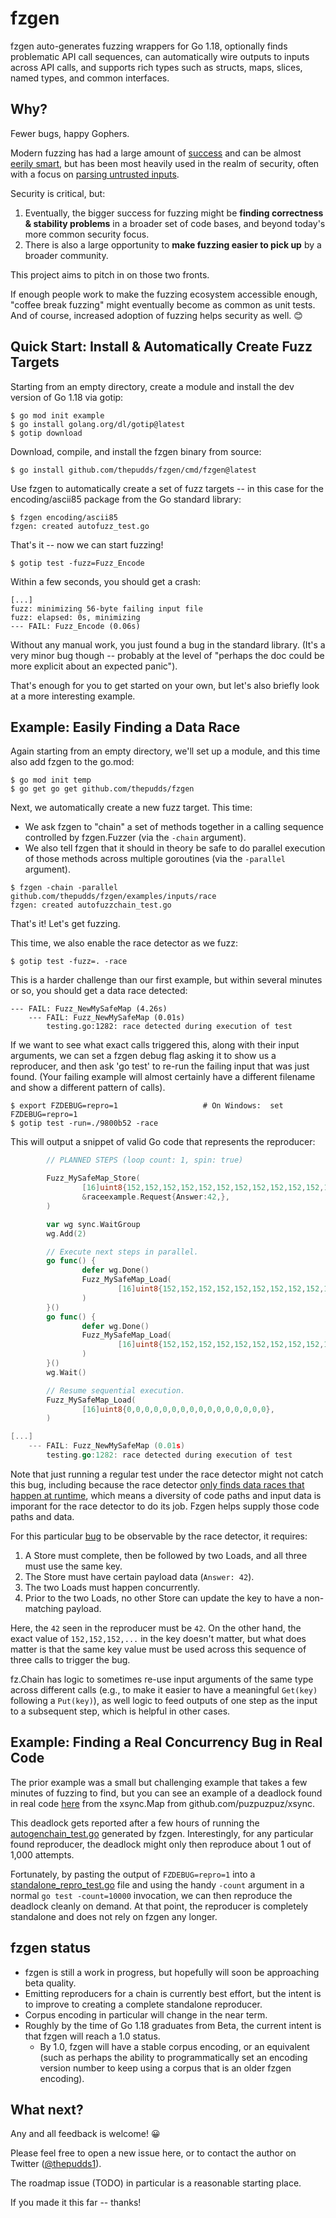 # fzgen

fzgen auto-generates fuzzing wrappers for Go 1.18, optionally finds problematic API call sequences, can automatically wire outputs to inputs across API calls, and supports rich types such as structs, maps, slices, named types, and common interfaces.

## Why?

Fewer bugs, happy Gophers.

Modern fuzzing has had a large amount of [success](https://events.linuxfoundation.org/wp-content/uploads/2017/11/Syzbot-and-the-Tale-of-Thousand-Kernel-Bugs-Dmitry-Vyukov-Google.pdf) and can be almost [eerily smart](https://lcamtuf.blogspot.com/2014/11/pulling-jpegs-out-of-thin-air.html), but has been most heavily used in the realm of security, often with a focus on [parsing untrusted inputs](https://google.github.io/oss-fuzz/faq/#what-kind-of-projects-are-you-accepting).

Security is critical, but:

 1. Eventually, the bigger success for fuzzing might be **finding correctness & stability problems** in a broader set of code bases, and beyond today's more common security focus.
 2. There is also a large opportunity to **make fuzzing easier to pick up** by a broader community.

This project aims to pitch in on those two fronts.

If enough people work to make the fuzzing ecosystem accessible enough, "coffee break fuzzing" might eventually become as common as unit tests. And of course, increased adoption of fuzzing helps security as well. :blush:

## Quick Start: Install & Automatically Create Fuzz Targets

Starting from an empty directory, create a module and install the dev version of Go 1.18 via gotip:
```
$ go mod init example
$ go install golang.org/dl/gotip@latest
$ gotip download
```

Download, compile, and install the fzgen binary from source:
```
$ go install github.com/thepudds/fzgen/cmd/fzgen@latest
```

Use fzgen to automatically create a set of fuzz targets -- in this case for the encoding/ascii85 package from the Go standard library:
```
$ fzgen encoding/ascii85
fzgen: created autofuzz_test.go
```

That's it -- now we can start fuzzing!
```
$ gotip test -fuzz=Fuzz_Encode
```

Within a few seconds, you should get a crash:
```
[...]
fuzz: minimizing 56-byte failing input file
fuzz: elapsed: 0s, minimizing
--- FAIL: Fuzz_Encode (0.06s)
```

Without any manual work, you just found a bug in the standard library. (It's a very minor bug though -- probably at the level of "perhaps the doc could be more explicit about an expected panic").

That's enough for you to get started on your own, but let's also briefly look at a more interesting example.

## Example: Easily Finding a Data Race

Again starting from an empty directory, we'll set up a module, and this time also add fzgen to the go.mod:
```
$ go mod init temp
$ go get go get github.com/thepudds/fzgen
```

Next, we automatically create a new fuzz target. This time:
 * We ask fzgen to "chain" a set of methods together in a calling sequence controlled by fzgen.Fuzzer (via the `-chain` argument).
 * We also tell fzgen that it should in theory be safe to do parallel execution of those methods across multiple goroutines (via the `-parallel` argument).

```
$ fzgen -chain -parallel github.com/thepudds/fzgen/examples/inputs/race
fzgen: created autofuzzchain_test.go
```

That's it! Let's get fuzzing. 

This time, we also enable the race detector as we fuzz:
```
$ gotip test -fuzz=. -race
```

This is a harder challenge than our first example, but within several minutes or so, you should get a data race detected:
```
--- FAIL: Fuzz_NewMySafeMap (4.26s)
    --- FAIL: Fuzz_NewMySafeMap (0.01s)
        testing.go:1282: race detected during execution of test
```
 
If we want to see what exact calls triggered this, along with their input arguments, we can set a fzgen debug flag asking it to show us a reproducer, and then ask 'go test' to re-run the failing input that was just found. (Your failing example will almost certainly have a different filename and show a different pattern of calls).

```
$ export FZDEBUG=repro=1                   # On Windows:  set FZDEBUG=repro=1
$ gotip test -run=./9800b52 -race
```

This will output a snippet of valid Go code that represents the reproducer:
```go
        // PLANNED STEPS (loop count: 1, spin: true)

        Fuzz_MySafeMap_Store(
                [16]uint8{152,152,152,152,152,152,152,152,152,152,152,152,152,152,152,152},
                &raceexample.Request{Answer:42,},
        )

        var wg sync.WaitGroup
        wg.Add(2)

        // Execute next steps in parallel.
        go func() {
                defer wg.Done()
                Fuzz_MySafeMap_Load(
                        [16]uint8{152,152,152,152,152,152,152,152,152,152,152,152,152,152,152,152},
                )
        }()
        go func() {
                defer wg.Done()
                Fuzz_MySafeMap_Load(
                        [16]uint8{152,152,152,152,152,152,152,152,152,152,152,152,152,152,152,152},
                )
        }()
        wg.Wait()

        // Resume sequential execution.
        Fuzz_MySafeMap_Load(
                [16]uint8{0,0,0,0,0,0,0,0,0,0,0,0,0,0,0,0},
        )

[...]
    --- FAIL: Fuzz_NewMySafeMap (0.01s)
        testing.go:1282: race detected during execution of test
```

Note that just running a regular test under the race detector might not catch this bug, including because the race detector [only finds data races that happen at runtime](https://go.dev/blog/race-detector), which means a diversity of code paths and input data is imporant for the race detector to do its job. Fzgen helps supply those code paths and data.

For this particular [bug](https://github.com/thepudds/fzgen/blob/master/examples/inputs/race/race.go#L34-L36) to be observable by the race detector, it requires:

  1. A Store must complete, then be followed by two Loads, and all three must use the same key.
  2. The Store must have certain payload data (`Answer: 42`).
  3. The two Loads must happen concurrently.
  4. Prior to the two Loads, no other Store can update the key to have a non-matching payload.

Here, the `42` seen in the reproducer must be `42`. On the other hand, the exact value of `152,152,152,...` in the key doesn't matter, but what does matter is that the same key value must be used across this sequence of three calls to trigger the bug. 

fz.Chain has logic to sometimes re-use input arguments of the same type across different calls (e.g., to make it easier to have a meaningful `Get(key)` following a `Put(key)`), as well logic to feed outputs of one step as the input to a subsequent step, which is helpful in other cases.

## Example: Finding a Real Concurrency Bug in Real Code

The prior example was a small but challenging example that takes a few minutes of fuzzing to find, but you can see an example of a deadlock found in real code [here](https://github.com/thepudds/fzgen/blob/master/examples/outputs/race-xsync-map-repro/standalone_repro1_test.go) from the xsync.Map from github.com/puzpuzpuz/xsync.

This deadlock gets reported after a few hours of running the [autogenchain_test.go](https://github.com/thepudds/fzgen/blob/master/examples/outputs/race-xsync-map/autofuzzchain_test.go) generated by fzgen. Interestingly, for any particular found reproducer, the deadlock might only then reproduce about 1 out of 1,000 attempts. 

Fortunately, by pasting the output of `FZDEBUG=repro=1` into a [standalone_repro_test.go](https://github.com/thepudds/fzgen/blob/master/examples/outputs/race-xsync-map-repro/standalone_repro1_test.go) file and using the handy `-count` argument in a normal `go test -count=10000` invocation, we can then reproduce the deadlock cleanly on demand. At that point, the reproducer is completely standalone and does not rely on fzgen any longer.

## fzgen status

* fzgen is still a work in progress, but hopefully will soon be approaching beta quality. 
* Emitting reproducers for a chain is currently best effort, but the intent is to improve to creating a complete standalone reproducer.
* Corpus encoding in particular will change in the near term.
* Roughly by the time of Go 1.18 graduates from Beta, the current intent is that fzgen will reach a 1.0 status.
    * By 1.0, fzgen will have a stable corpus encoding, or an equivalent (such as perhaps the ability to programmatically set an encoding version number to keep using a corpus that is an older fzgen encoding).

## What next?

Any and all feedback is welcome! :grinning:

Please feel free to open a new issue here, or to contact the author on Twitter ([@thepudds1](https://twitter.com/thepudds1)).

The roadmap issue (TODO) in particular is a reasonable starting place. 

If you made it this far -- thanks!
